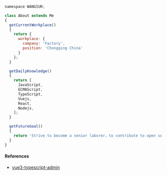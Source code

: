 <!--
**WANGIUR/WANGIUR** is a ✨ _special_ ✨ repository because its `README.md` (this file) appears on your GitHub profile.

Here are some ideas to get you started:

- 🔭 I’m currently working on ...
- 🌱 I’m currently learning ...
- 👯 I’m looking to collaborate on ...
- 🤔 I’m looking for help with ...
- 💬 Ask me about ...
- 📫 How to reach me: ...
- 😄 Pronouns: ...
- ⚡ Fun fact: ...
-->

````js
namespace WANGIUR;

class About extends Me
{
  getCurrentWorkplace() 
  {
    return {
      workplace: {
        company: 'Factory',
        position: 'Chongqing China'
      }
    };
  }

  getDailyKnowledge()
  {
    return [
      JavaScript,
      ECMAScript,
      TypeScript,
      Vuejs,
      React,
      Nodejs,
    ];
  }

  getFutureGoal()
  {
    return 'Strive to become a senior laborer，to contribute to open source.';
  } 
}
````

#### References

- [vue3-typescript-admin](https://github.com/WANGIUR/vue3-typescript-admin)

